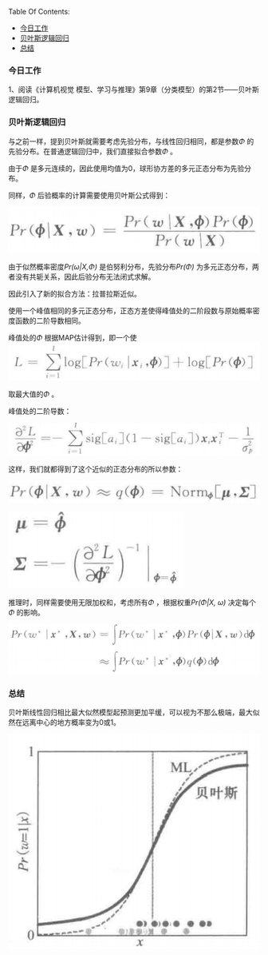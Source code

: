 Table Of Contents:

+ [今日工作](#今日工作)
+ [贝叶斯逻辑回归](#贝叶斯逻辑回归)
+ [总结](#总结)



### 今日工作

1、阅读《计算机视觉 模型、学习与推理》第9章（分类模型）的第2节——贝叶斯逻辑回归。



### 贝叶斯逻辑回归

与之前一样，提到贝叶斯就需要考虑先验分布，与线性回归相同，都是参数*Φ* 的先验分布。在普通逻辑回归中，我们直接拟合参数*Φ* 。

由于*Φ* 是多元连续的，因此使用均值为0，球形协方差的多元正态分布为先验分布。

同样，*Φ* 后验概率的计算需要使用贝叶斯公式得到：

![](https://github.com/fantasy995/ComputerVision/blob/main/images/Snipaste_2020-11-02_20-37-39.png?raw=true)

由于似然概率密度*Pr(ω|X,Φ)* 是伯努利分布，先验分布*Pr(Φ)* 为多元正态分布，两者没有共轭关系，因此后验分布无法闭式求解。

因此引入了新的拟合方法：拉普拉斯近似。

使用一个峰值相同的多元正态分布，正态方差使得峰值处的二阶段数与原始概率密度函数的二阶导数相同。

峰值处的*Φ* 根据MAP估计得到，即一个使![](https://github.com/fantasy995/ComputerVision/blob/main/images/Snipaste_2020-11-02_21-10-34.png?raw=true)

取最大值的*Φ* 。

峰值处的二阶导数：

![](https://github.com/fantasy995/ComputerVision/blob/main/images/Snipaste_2020-11-02_21-11-39.png?raw=true)

这样，我们就都得到了这个近似的正态分布的所以参数：

![](https://github.com/fantasy995/ComputerVision/blob/main/images/Snipaste_2020-11-02_21-12-13.png?raw=true)

![](https://github.com/fantasy995/ComputerVision/blob/main/images/Snipaste_2020-11-02_21-12-24.png?raw=true)

推理时，同样需要使用无限加权和，考虑所有*Φ* ，根据权重*Pr(Φ|X, ω)* 决定每个*Φ* 的影响。

![](https://github.com/fantasy995/ComputerVision/blob/main/images/Snipaste_2020-11-02_21-18-22.png?raw=true)



### 总结

贝叶斯线性回归相比最大似然模型起预测更加平缓，可以视为不那么极端，最大似然在远离中心的地方概率变为0或1。

![](https://github.com/fantasy995/ComputerVision/blob/main/images/Snipaste_2020-11-02_21-21-16.png?raw=true)

